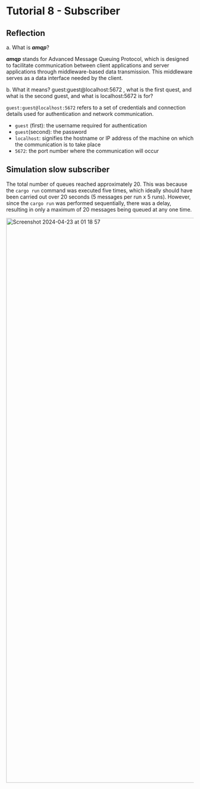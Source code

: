 # Tutorial 8 - Subscriber

## Reflection
a. What is ***amqp***?

***amqp*** stands for Advanced Message Queuing Protocol, which is designed to facilitate communication between client applications and server applications through middleware-based data transmission. This middleware serves as a data interface needed by the client.

b. What it means? guest:guest@localhost:5672 , what is the first quest, and what is
the second guest, and what is localhost:5672 is for?

`guest:guest@localhost:5672` refers to a set of credentials and connection details used for authentication and network communication. 
- `guest` (first): the username required for authentication
- `guest`(second): the password
- `localhost`: signifies the hostname or IP address of the machine on which the communication is to take place
- `5672`: the port number where the communication will occur

## Simulation slow subscriber

The total number of queues reached approximately 20. This was because the `cargo run` command was executed five times, which ideally should have been carried out over 20 seconds (5 messages per run x 5 runs). However, since the `cargo run` was performed sequentially, there was a delay, resulting in only a maximum of 20 messages being queued at any one time.

<img width="1512" alt="Screenshot 2024-04-23 at 01 18 57" src="https://github.com/rachelzn/tutorial8-subscriber/assets/92985397/d6b4e1dc-9376-4775-bf13-84e26fa73f97">
